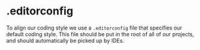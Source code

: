 # .editorconfig

To align our coding style we use a `.editorconfig` file that specifies our default coding style. This
file should be put in the root of all of our projects, and should automatically be picked up by IDEs.